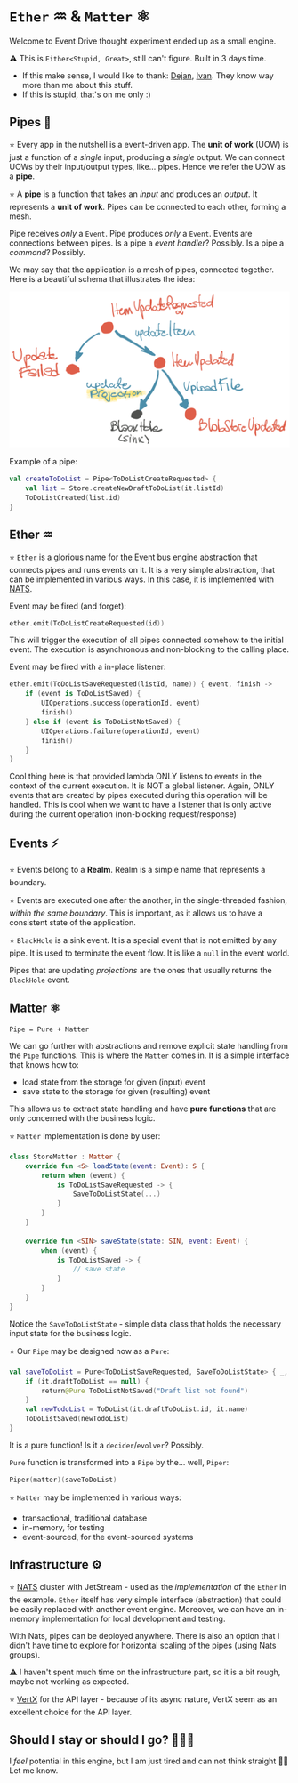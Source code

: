 # **`Ether`** ♒️ & **`Matter`** ⚛️

Welcome to Event Drive thought experiment ended up as a small engine.

⚠️ This is `Either<Stupid, Great>`, still can't figure. Built in 3 days time.

+ If this make sense, I would like to thank: [Dejan](https://github.com/DejanMilicic), [Ivan](https://fraktalio.com). They know way more than me about this stuff.
+ If this is stupid, that's on me only :)

## Pipes 🌊

⭐️ Every app in the nutshell is a event-driven app. The **unit of work** (UOW) is just a function of a _single_ input, producing a _single_ output. We can connect UOWs by their input/output types, like... pipes. Hence we refer the UOW as a **pipe**.

⭐️ A **pipe** is a function that takes an _input_ and produces an _output_. It represents a **unit of work**. Pipes can be connected to each other, forming a mesh.

Pipe receives _only_ a `Event`. Pipe produces _only_ a `Event`. Events are connections between pipes. Is a pipe a _event handler_? Possibly. Is a pipe a _command_? Possibly.

We may say that the application is a mesh of pipes, connected together. Here is a beautiful schema that illustrates the idea:

![](./doc/mesh.png)

Example of a pipe:

```kt
val createToDoList = Pipe<ToDoListCreateRequested> {
    val list = Store.createNewDraftToDoList(it.listId)
    ToDoListCreated(list.id)
}
```

## Ether ♒

⭐️ `Ether` is a glorious name for the Event bus engine abstraction that connects pipes and runs events on it. It is a very simple abstraction, that can be implemented in various ways. In this case, it is implemented with [NATS](https://nats.io/).

Event may be fired (and forget):

```kt
ether.emit(ToDoListCreateRequested(id))
```

This will trigger the execution of all pipes connected somehow to the initial event. The execution is asynchronous and non-blocking to the calling place.

Event may be fired with a in-place listener:

```kt
ether.emit(ToDoListSaveRequested(listId, name)) { event, finish ->
    if (event is ToDoListSaved) {
        UIOperations.success(operationId, event)
        finish()
    } else if (event is ToDoListNotSaved) {
        UIOperations.failure(operationId, event)
        finish()
    }
}
```

Cool thing here is that provided lambda ONLY listens to events in the context of the current execution. It is NOT a global listener. Again, ONLY events that are created by pipes executed during this operation will be handled. This is cool when we want to have a listener that is only active during the current operation (non-blocking request/response)

## Events ⚡️

⭐️ Events belong to a **Realm**. Realm is a simple name that represents a boundary.

⭐️ Events are executed one after the another, in the single-threaded fashion, _within the same boundary_. This is important, as it allows us to have a consistent state of the application.

⭐️ `BlackHole` is a sink event. It is a special event that is not emitted by any pipe. It is used to terminate the event flow. It is like a `null` in the event world.

Pipes that are updating _projections_ are the ones that usually returns the `BlackHole` event.

## Matter ⚛️

```
Pipe = Pure + Matter
```

We can go further with abstractions and remove explicit state handling from the `Pipe` functions. This is where the `Matter` comes in. It is a simple interface that knows how to:

+ load state from the storage for given (input) event
+ save state to the storage for given (resulting) event

This allows us to extract state handling and have **pure functions** that are only concerned with the business logic.

⭐️ `Matter` implementation is done by user:

```kt
class StoreMatter : Matter {
    override fun <S> loadState(event: Event): S {
        return when (event) {
            is ToDoListSaveRequested -> {
                SaveToDoListState(...)
            }
		}
    }

    override fun <SIN> saveState(state: SIN, event: Event) {
        when (event) {
            is ToDoListSaved -> {
                // save state
			}
        }
    }
}
```

Notice the `SaveToDoListState` - simple data class that holds the necessary input state for the business logic.

⭐️ Our `Pipe` may be designed now as a `Pure`:

```kt
val saveToDoList = Pure<ToDoListSaveRequested, SaveToDoListState> { _, it ->
    if (it.draftToDoList == null) {
        return@Pure ToDoListNotSaved("Draft list not found")
    }
    val newTodoList = ToDoList(it.draftToDoList.id, it.name)
    ToDoListSaved(newTodoList)
}
```

It is a pure function! Is it a `decider`/`evolver`? Possibly.

`Pure` function is transformed into a `Pipe` by the... well, `Piper`:

```kt
Piper(matter)(saveToDoList)
```

⭐️ `Matter` may be implemented in various ways:

+ transactional, traditional database
+ in-memory, for testing
+ event-sourced, for the event-sourced systems

## Infrastructure ⚙️

⭐️ [NATS](https://nats.io) cluster with JetStream - used as the _implementation_ of the `Ether` in the example. `Ether` itself has very simple interface (abstraction) that could be easily replaced with another event engine. Moreover, we can have an in-memory implementation for local development and testing.

With Nats, pipes can be deployed anywhere. There is also an option that I didn't have time to explore for horizontal scaling of the pipes (using Nats groups).

⚠️ I haven't spent much time on the infrastructure part, so it is a bit rough, maybe not working as expected.

⭐️ [VertX](https://vertx.io/) for the API layer - because of its async nature, VertX seem as an excellent choice for the API layer.

## Should I stay or should I go? 🚶‍♂️‍➡️

I _feel_ potential in this engine, but I am just tired and can not think straight 🤷‍♂️ Let me know.
